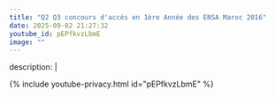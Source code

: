 ```yaml
---
title: "Q2 Q3 concours d'accès en 1ère Année des ENSA Maroc 2016"
date: 2025-09-02 21:27:32 
youtube_id: pEPfkvzLbmE
image: ""
---
```

description: |
  
{% include youtube-privacy.html id="pEPfkvzLbmE" %}
